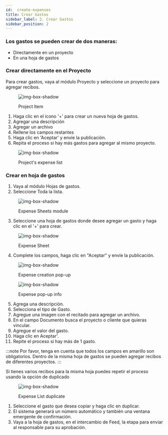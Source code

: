 ```yaml
---
id:  create-expenses
title: Crear Gastos 
sidebar_label: 2. Crear Gastos 
sidebar_position: 2
---
```


### Los gastos se pueden crear de dos maneras:

- Directamente en un proyecto
- En una hoja de gastos

### Crear directamente en el Proyecto

Para crear gastos, vaya al módulo Proyecto y seleccione un proyecto para agregar recibos.

<figure>

![img-box-shadow](/img/university/expenses/university-expenses-3-project.png)
<figcaption>Project Item</figcaption>
</figure>

1. Haga clic en el icono '+' para crear un nueva hoja de gastos.
2. Agregar una descripción
3. Agregar un archivo
4. Rellene los campos restantes
5. Haga clic en 'Aceptar' y envíe la publicación.
6. Repita el proceso si hay más gastos para agregar al mismo proyecto.

<figure>

![img-box-shadow](/img/university/expenses/university-expenses-6-project-list.png)
<figcaption>Project's expense list</figcaption>
</figure>

### Crear en hoja de gastos

1. Vaya al módulo Hojas de gastos.
2. Seleccione Toda la lista.

<figure>

![img-box-shadow](/img/university/expenses/university-expense-sheets-1.png)
<figcaption>Expense Sheets module</figcaption>
</figure>

3. Seleccione una hoja de gastos donde desee agregar un gasto y haga clic en el '+' para crear.

<figure>

![img-box-shadow](/img/university/expenses/university-expenses-1-creation.png)
<figcaption>Expense Sheet</figcaption>
</figure>

4. Complete los campos, haga clic en "Aceptar" y envíe la publicación.

<figure>

![img-box-shadow](/img/university/expenses/university-expenses-2.png)
<figcaption>Expense creation pop-up</figcaption>
</figure>

<figure>

![img-box-shadow](/img/university/expenses/university-expenses-4.png)
<figcaption>Expense pop-up info</figcaption>
</figure>

5.  Agrega una descripción.
6.  Selecciona el tipo de Gasto.
7.  Agregue una imagen con el recitado para agregar un archivo.
8.  En el campo Documento busca el proyecto o cliente que quieras vincular.
9.  Agregue el valor del gasto.
10. Haga clic en Aceptar'.
11. Repite el proceso si hay más de 1 gasto.


:::note
Por favor, tenga en cuenta que todos los campos en amarillo son obligatorios.
Dentro de la misma hoja de gastos se pueden agregar recibos de diferentes proyectos.
:::

Si tienes varios recibos para la misma hoja puedes repetir el proceso usando la opción de duplicado

<figure>

![img-box-shadow](/img/university/expenses/university-expenses-5.png)
<figcaption>Expense List duplicate</figcaption>
</figure>

1. Seleccione el gasto que desea copiar y haga clic en duplicar.
2. El sistema generará un número automático y también una ventana emergente de confirmación.
3. Vaya a la hoja de gastos, en el intercambio de Feed, la etapa para enviar al responsable para su aprobación.

